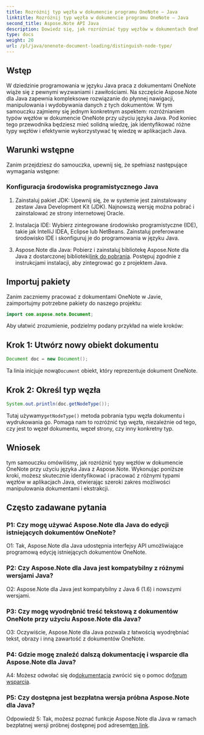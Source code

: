 ```yaml
---
title: Rozróżnij typ węzła w dokumencie programu OneNote — Java
linktitle: Rozróżnij typ węzła w dokumencie programu OneNote — Java
second_title: Aspose.Note API Java
description: Dowiedz się, jak rozróżniać typy węzłów w dokumentach OneNote przy użyciu języka Java z Aspose.Note. Zapoznaj się z przewodnikiem krok po kroku i często zadawanymi pytaniami dotyczącymi bezproblemowej integracji.
type: docs
weight: 20
url: /pl/java/onenote-document-loading/distinguish-node-type/
---
```

## Wstęp

W dziedzinie programowania w języku Java praca z dokumentami OneNote wiąże się z pewnymi wyzwaniami i zawiłościami. Na szczęście Aspose.Note dla Java zapewnia kompleksowe rozwiązanie do płynnej nawigacji, manipulowania i wydobywania danych z tych dokumentów. W tym samouczku zajmiemy się jednym konkretnym aspektem: rozróżnianiem typów węzłów w dokumencie OneNote przy użyciu języka Java. Pod koniec tego przewodnika będziesz mieć solidną wiedzę, jak identyfikować różne typy węzłów i efektywnie wykorzystywać tę wiedzę w aplikacjach Java.

## Warunki wstępne

Zanim przejdziesz do samouczka, upewnij się, że spełniasz następujące wymagania wstępne:

### Konfiguracja środowiska programistycznego Java

1. Zainstaluj pakiet JDK: Upewnij się, że w systemie jest zainstalowany zestaw Java Development Kit (JDK). Najnowszą wersję można pobrać i zainstalować ze strony internetowej Oracle.

2. Instalacja IDE: Wybierz zintegrowane środowisko programistyczne (IDE), takie jak IntelliJ IDEA, Eclipse lub NetBeans. Zainstaluj preferowane środowisko IDE i skonfiguruj je do programowania w języku Java.

3.  Aspose.Note dla Java: Pobierz i zainstaluj bibliotekę Aspose.Note dla Java z dostarczonej biblioteki[link do pobrania](https://releases.aspose.com/note/java/). Postępuj zgodnie z instrukcjami instalacji, aby zintegrować go z projektem Java.

## Importuj pakiety

Zanim zaczniemy pracować z dokumentami OneNote w Javie, zaimportujmy potrzebne pakiety do naszego projektu:

```java
import com.aspose.note.Document;
```

Aby ułatwić zrozumienie, podzielmy podany przykład na wiele kroków:

## Krok 1: Utwórz nowy obiekt dokumentu

```java
Document doc = new Document();
```

 Ta linia inicjuje nową`Document` obiekt, który reprezentuje dokument OneNote.

## Krok 2: Określ typ węzła

```java
System.out.println(doc.getNodeType());
```

 Tutaj używamy`getNodeType()` metoda pobrania typu węzła dokumentu i wydrukowania go. Pomaga nam to rozróżnić typ węzła, niezależnie od tego, czy jest to węzeł dokumentu, węzeł strony, czy inny konkretny typ.

## Wniosek

tym samouczku omówiliśmy, jak rozróżnić typy węzłów w dokumencie OneNote przy użyciu języka Java z Aspose.Note. Wykonując poniższe kroki, możesz skutecznie identyfikować i pracować z różnymi typami węzłów w aplikacjach Java, otwierając szeroki zakres możliwości manipulowania dokumentami i ekstrakcji.

## Często zadawane pytania

### P1: Czy mogę używać Aspose.Note dla Java do edycji istniejących dokumentów OneNote?

O1: Tak, Aspose.Note dla Java udostępnia interfejsy API umożliwiające programową edycję istniejących dokumentów OneNote.

### P2: Czy Aspose.Note dla Java jest kompatybilny z różnymi wersjami Java?

O2: Aspose.Note dla Java jest kompatybilny z Java 6 (1.6) i nowszymi wersjami.

### P3: Czy mogę wyodrębnić treść tekstową z dokumentów OneNote przy użyciu Aspose.Note dla Java?

O3: Oczywiście, Aspose.Note dla Java pozwala z łatwością wyodrębniać tekst, obrazy i inną zawartość z dokumentów OneNote.

### P4: Gdzie mogę znaleźć dalszą dokumentację i wsparcie dla Aspose.Note dla Java?

 A4: Możesz odwołać się do[dokumentacja](https://reference.aspose.com/note/java/) zwrócić się o pomoc do[forum wsparcia](https://forum.aspose.com/c/note/28).

### P5: Czy dostępna jest bezpłatna wersja próbna Aspose.Note dla Java?

 Odpowiedź 5: Tak, możesz poznać funkcje Aspose.Note dla Java w ramach bezpłatnej wersji próbnej dostępnej pod adresem[ten link](https://releases.aspose.com/).
